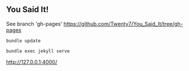 ## You Said It!
See branch 'gh-pages'
https://github.com/Twenty7/You_Said_It/tree/gh-pages


```bundle update```

```bundle exec jekyll serve```

http://127.0.0.1:4000/
